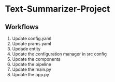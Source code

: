 # Text-Summarizer-Project


## Workflows
1. Update config.yaml
2. Update prams.yaml 
3. Updade entity
4. Update the configuration manager in src config
5. Update the components
6. Update the pipeline
7. Update the main.py
8. Update the app.py
